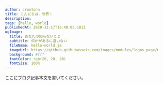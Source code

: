 ```yaml
---
author: croutonn
title: こんにちは、世界！
description:
tags: [hello, world]
publishedAt: 2020-11-17T15:48:05.181Z
ogImage:
  title: あなたの知らないこと
  subtitle: 何かがあるに違いない
  fileName: hello-world.ja
  imageUrl: https://github.githubassets.com/images/modules/logos_page/Octocat.png
  background: #fff
  fontColor: rgb(20, 20, 20)
  fontSize: 100%
---
```


ここにブログ記事本文を書いてください。

